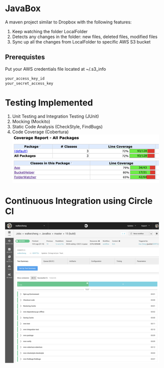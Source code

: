 # JavaBox
A maven project similar to Dropbox with the following features: 
1. Keep watching the folder LocalFolder 
2. Detects any changes in the folder: new files, deleted files, modified files
3. Sync up all the changes from LocalFolder to specific AWS S3 bucket
## Prerequistes
Put your AWS credentials file located at ~/.s3_info
```
your_access_key_id
your_secret_access_key
```
# Testing Implemented 
1. Unit Testing and Integration Testing (JUnit)
2. Mocking (Mockito)
3. Static Code Analysis (CheckStyle, FindBugs)
4. Code Coverage (Cobertura)
![Alt text](/screenshots/code_coverage.png)

# Continuous Integration using Circle CI
![Alt text](/screenshots/circleci.png)
